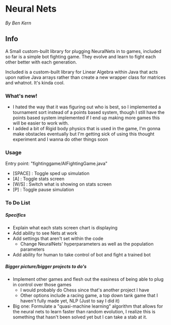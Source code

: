 # Neural Nets
*By Ben Kern*

## Info
A Small custom-built library for plugging NeuralNets in to games, included so far is a simple bot fighting game. They evolve and learn to fight each other better with each generation.

Included is a custom-built library for Linear Algebra within Java that acts upon native Java arrays rather than create a new wrapper class for matrices and whatnot. It's kinda cool.

### What's new!
- I hated the way that it was figuring out who is best, so I implemented a tournament sort instead of a points based system, though I still have the points based system implemented if I end up making more games this will be easier to work with.
- I added a bit of Rigid body physics that is used in the game, I'm gonna make obstacles eventually but I'm getting sick of using this thought experiment and I wanna do other things soon

### Usage
Entry point: "fightinggame/AIFightingGame.java"
- [SPACE] : Toggle sped up simulation
- [A] : Toggle stats screen
- [W/S] : Switch what is showing on stats screen
- [P] : Toggle pause simulation


### To Do List
##### Specifics
- Explain what each stats screen chart is displaying
- Add ability to see Nets at work
- Add settings that aren't set within the code
  - Change NeuralNets' hyperparameters as well as the population parameters
- Add ability for human to take control of bot and fight a trained bot

##### Bigger picture/bigger projects to do's
- Implement other games and flesh out the easiness of being able to plug in control over those games
  - I would probably do Chess since that's another project I have
  - Other options include a racing game, a top down tank game that I haven't fully made yet, NLP (Just to say I did it)
- Big one: Formulate a "quasi-machine learning" algorithm that allows for the neural nets to learn faster than random evolution, I realize this is something that hasn't been solved yet but I can take a stab at it.

